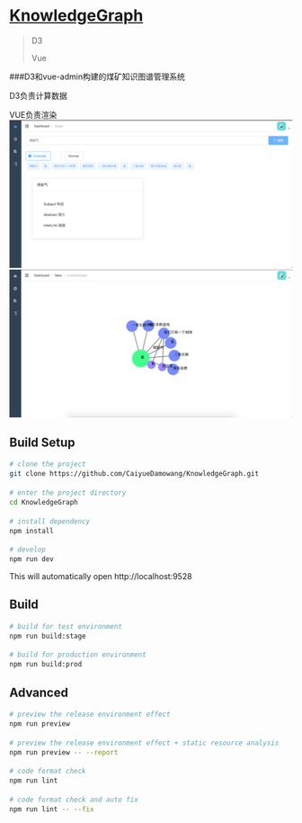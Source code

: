 # **[KnowledgeGraph](https://github.com/CaiyueDamowang/KnowledgeGraph)**



> D3 
>
> Vue

###D3和vue-admin构建的煤矿知识图谱管理系统

D3负责计算数据

VUE负责渲染
![img](https://github.com/CaiyueDamowang/KnowledgeGraph/blob/master/public/index.png)
![img](https://github.com/CaiyueDamowang/KnowledgeGraph/blob/master/public/graph.png)


## Build Setup


```bash
# clone the project
git clone https://github.com/CaiyueDamowang/KnowledgeGraph.git

# enter the project directory
cd KnowledgeGraph

# install dependency
npm install

# develop
npm run dev
```

This will automatically open http://localhost:9528

## Build

```bash
# build for test environment
npm run build:stage

# build for production environment
npm run build:prod
```

## Advanced

```bash
# preview the release environment effect
npm run preview

# preview the release environment effect + static resource analysis
npm run preview -- --report

# code format check
npm run lint

# code format check and auto fix
npm run lint -- --fix
```




